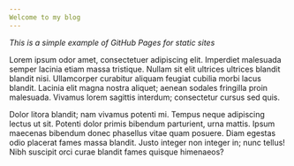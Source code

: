 ```yaml
---
Welcome to my blog
---
```

*This is a simple example of GitHub Pages for static sites*

Lorem ipsum odor amet, consectetuer adipiscing elit. Imperdiet malesuada semper lacinia etiam massa tristique. Nullam sit elit ultrices ultrices blandit blandit nisi. Ullamcorper curabitur aliquam feugiat cubilia morbi lacus blandit. Lacinia elit magna nostra aliquet; aenean sodales fringilla proin malesuada. Vivamus lorem sagittis interdum; consectetur cursus sed quis.

Dolor litora blandit; nam vivamus potenti mi. Tempus neque adipiscing lectus ut sit. Potenti dolor primis bibendum parturient, urna mattis. Ipsum maecenas bibendum donec phasellus vitae quam posuere. Diam egestas odio placerat fames massa blandit. Justo integer non integer in; nunc tellus! Nibh suscipit orci curae blandit fames quisque himenaeos?
